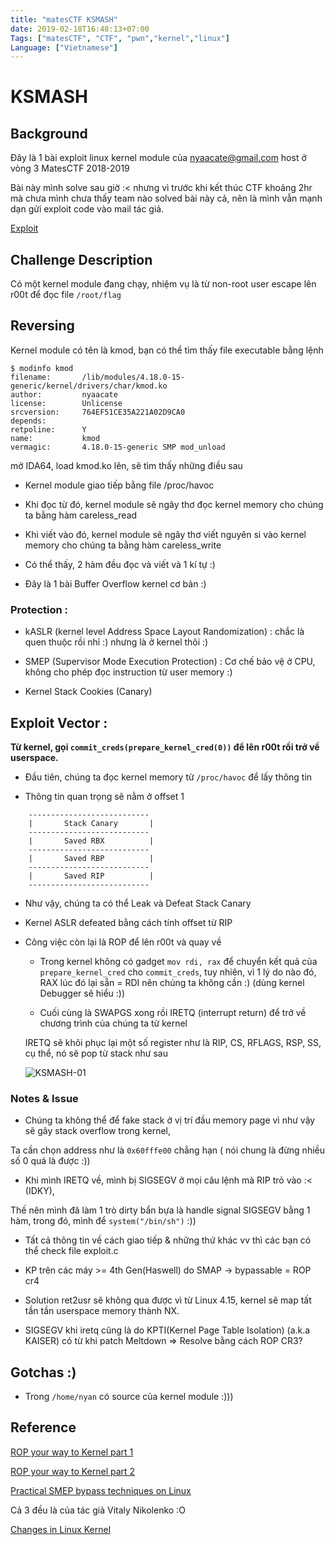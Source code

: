 ```yaml
---
title: "matesCTF KSMASH"
date: 2019-02-18T16:48:13+07:00
Tags: ["matesCTF", "CTF", "pwn","kernel","linux"]
Language: ["Vietnamese"]
---
```


# KSMASH

## Background
Đây là 1 bài exploit linux kernel module của nyaacate@gmail.com host ở vòng 3 MatesCTF 2018-2019

Bài này mình solve sau giờ :< nhưng vì trước khi kết thúc CTF khoảng 2hr mà chưa mình chưa thấy team nào solved bài này cả,
nên là mình vẫn mạnh dạn gửi exploit code vào mail tác giả.

[Exploit](https://github.com/TrungNguyen1909/writeups/tree/master/matesctf/KSMASH)

## Challenge Description

Có một kernel module đang chạy, nhiệm vụ là từ non-root user escape lên r00t để đọc file `/root/flag`

## Reversing

Kernel module có tên là kmod, bạn có thể tìm thấy file executable bằng lệnh

```
$ modinfo kmod
filename:       /lib/modules/4.18.0-15-generic/kernel/drivers/char/kmod.ko
author:         nyaacate
license:        Unlicense
srcversion:     764EF51CE35A221A02D9CA0
depends:
retpoline:      Y
name:           kmod
vermagic:       4.18.0-15-generic SMP mod_unload
```

mở IDA64, load kmod.ko lên, sẽ tìm thấy những điều sau

- Kernel module giao tiếp bằng file /proc/havoc

- Khi đọc từ đó, kernel module sẽ ngây thơ đọc kernel memory cho chúng ta bằng hàm careless_read

- Khi viết vào đó, kernel module sẽ ngây thơ viết nguyên si vào kernel memory cho chúng ta bằng hàm careless_write

- Có thể thấy, 2 hàm đều đọc và viết và 1 kí tự :)

- Đây là 1 bài Buffer Overflow kernel cơ bản :)

### Protection : 

- kASLR (kernel level Address Space Layout Randomization) : chắc là quen thuộc rồi nhỉ :) nhưng là ở kernel thôi :)

- SMEP (Supervisor Mode Execution Protection) : Cơ chế bảo vệ ở CPU, không cho phép đọc instruction từ user memory :)

- Kernel Stack Cookies (Canary)

## Exploit Vector :
**Từ kernel, gọi `commit_creds(prepare_kernel_cred(0))` để lên r00t rồi trở về userspace.**

- Đầu tiên, chúng ta đọc kernel memory từ `/proc/havoc` để lấy thông tin

- Thông tin quan trọng sẽ nằm ở offset 1

```
	---------------------------
	|       Stack Canary       |
	---------------------------
	|       Saved RBX          |
	---------------------------
	|       Saved RBP          |
	---------------------------
	|       Saved RIP          |
	---------------------------
```
	
- Như vậy, chúng ta có thể Leak và Defeat Stack Canary

- Kernel ASLR defeated bằng cách tính offset từ RIP

- Công việc còn lại là ROP để lên r00t và quay về
	
	+ Trong kernel không có gadget `mov rdi, rax` để chuyển kết quả của `prepare_kernel_cred` cho `commit_creds`,
	tuy nhiên, vì 1 lý do nào đó, RAX lúc đó lại sẵn = RDI nên chúng ta không cần :) (dùng kernel Debugger sẽ hiểu :))
	
	+ Cuối cùng là SWAPGS xong rồi IRETQ (interrupt return) để trở về chương trình của chúng ta từ kernel
	
	IRETQ sẽ khôi phục lại một số register như là RIP, CS, RFLAGS, RSP, SS, cụ thể, nó sẽ pop từ stack như sau
	
	![KSMASH-01](/static/img/KSMASH-01.png)
	
### Notes & Issue
+ Chúng ta không thể để fake stack ở vị trí đầu memory page vì như vậy sẽ gây stack overflow trong kernel,
	
Ta cần chọn address như là `0x60fffe00` chẳng hạn ( nói chung là đừng nhiều số 0 quá là được :))
	
+ Khi mình IRETQ về, mình bị SIGSEGV ở mọi câu lệnh mà RIP trỏ vào :< (IDKY),
	
Thế nên mình đã làm 1 trò dirty bẩn bựa là handle signal SIGSEGV bằng 1 hàm, trong đó, mình để `system("/bin/sh")` :))
	
+ Tất cả thông tin về cách giao tiếp & những thứ khác vv thì các bạn có thể check file exploit.c
	
+ KP trên các máy >= 4th Gen(Haswell) do SMAP -> bypassable = ROP cr4
+ Solution ret2usr sẽ không qua được vì từ Linux 4.15, kernel sẽ map tất tần tần userspace memory thành NX.
+ SIGSEGV khi iretq cũng là do KPTI(Kernel Page Table Isolation) (a.k.a KAISER) có từ khi patch Meltdown
  => Resolve bằng cách ROP CR3?
	
## Gotchas :)
+ Trong `/home/nyan`  có source của kernel module :)))
	
## Reference

[ROP your way to Kernel part 1](https://www.trustwave.com/en-us/resources/blogs/spiderlabs-blog/linux-kernel-rop-ropping-your-way-to-part-1/)
	
[ROP your way to Kernel part 2](https://www.trustwave.com/en-us/resources/blogs/spiderlabs-blog/linux-kernel-rop-ropping-your-way-to-part-2/)
	
[Practical SMEP bypass techniques on Linux](https://cyseclabs.com/slides/smep_bypass.pdf)
	
Cả 3 đều là của tác giả Vitaly Nikolenko :O
		
[Changes in Linux Kernel](https://outflux.net/blog/archives/2018/02/05/security-things-in-linux-v4-15/)



